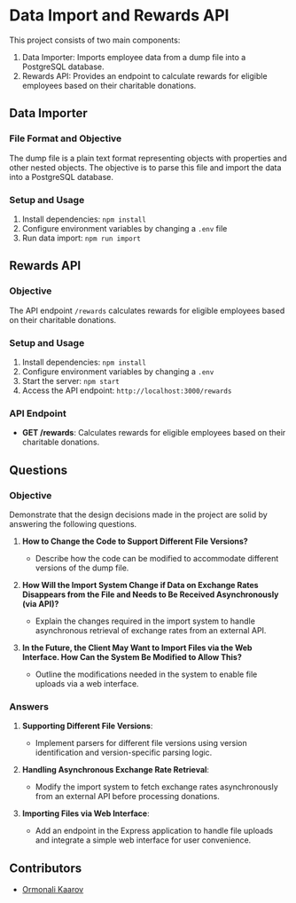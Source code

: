 # Data Import and Rewards API

This project consists of two main components:

1. Data Importer: Imports employee data from a dump file into a PostgreSQL database.
2. Rewards API: Provides an endpoint to calculate rewards for eligible employees based on their charitable donations.

## Data Importer

### File Format and Objective

The dump file is a plain text format representing objects with properties and other nested objects. The objective is to parse this file and import the data into a PostgreSQL database.

### Setup and Usage

1. Install dependencies: `npm install`
2. Configure environment variables by changing a `.env` file
3. Run data import: `npm run import`

## Rewards API

### Objective

The API endpoint `/rewards` calculates rewards for eligible employees based on their charitable donations.

### Setup and Usage

1. Install dependencies: `npm install`
2. Configure environment variables by changing a `.env`
3. Start the server: `npm start`
4. Access the API endpoint: `http://localhost:3000/rewards`

### API Endpoint

- **GET /rewards**: Calculates rewards for eligible employees based on their charitable donations.

## Questions

### Objective

Demonstrate that the design decisions made in the project are solid by answering the following questions.

1. **How to Change the Code to Support Different File Versions?**

   - Describe how the code can be modified to accommodate different versions of the dump file.

2. **How Will the Import System Change if Data on Exchange Rates Disappears from the File and Needs to Be Received Asynchronously (via API)?**

   - Explain the changes required in the import system to handle asynchronous retrieval of exchange rates from an external API.

3. **In the Future, the Client May Want to Import Files via the Web Interface. How Can the System Be Modified to Allow This?**
   - Outline the modifications needed in the system to enable file uploads via a web interface.

### Answers

1. **Supporting Different File Versions**:

   - Implement parsers for different file versions using version identification and version-specific parsing logic.

2. **Handling Asynchronous Exchange Rate Retrieval**:

   - Modify the import system to fetch exchange rates asynchronously from an external API before processing donations.

3. **Importing Files via Web Interface**:
   - Add an endpoint in the Express application to handle file uploads and integrate a simple web interface for user convenience.

## Contributors

- [Ormonali Kaarov](https://github.com/Ormonali)
